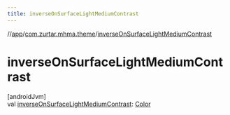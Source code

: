 ```yaml
---
title: inverseOnSurfaceLightMediumContrast
---
```

//[app](../../index.html)/[com.zurtar.mhma.theme](index.html)/[inverseOnSurfaceLightMediumContrast](inverse-on-surface-light-medium-contrast.html)



# inverseOnSurfaceLightMediumContrast



[androidJvm]\
val [inverseOnSurfaceLightMediumContrast](inverse-on-surface-light-medium-contrast.html): [Color](https://developer.android.com/reference/kotlin/androidx/compose/ui/graphics/Color.html)



